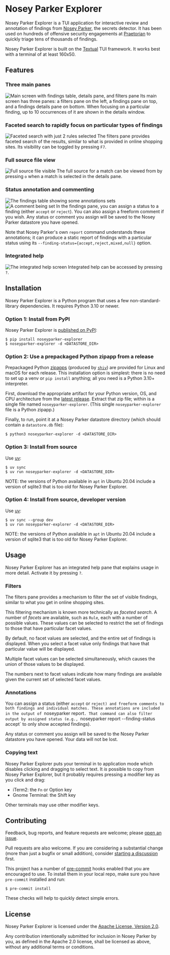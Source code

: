 # Nosey Parker Explorer

Nosey Parker Explorer is a TUI application for interactive review and annotation of findings from [Nosey Parker](https://github.com/praetorian-inc/noseyparker), the secrets detector.
It has been used on hundreds of offensive security engagements at [Praetorian](https://praetorian.com) to quickly triage tens of thousands of findings.

Nosey Parker Explorer is built on the [Textual](https://github.com/Textualize/textual) TUI framework.
It works best with a terminal of at least 160x50.


## Features

### Three main panes
![Main screen with findings table, details pane, and filters pane](https://github.com/praetorian-inc/noseyparker-explorer/blob/32e9133600c79eee53cd9000e37b71792e555fdd/docs/img/main-screen.png?raw=true)
Its main screen has three panes: a filters pane on the left, a findings pane on top, and a findings details pane on bottom.
When focusing on a particular finding, up to 10 occurrences of it are shown in the details window.

### Faceted search to rapidly focus on particular types of findings
![Faceted search with just 2 rules selected](https://github.com/praetorian-inc/noseyparker-explorer/blob/32e9133600c79eee53cd9000e37b71792e555fdd/docs/img/faceted-search-1.png?raw=true)
The filters pane provides faceted search of the results, similar to what is provided in online shopping sites.
Its visibility can be toggled by pressing `F7`.

### Full source file view
![Full source file visible](https://github.com/praetorian-inc/noseyparker-explorer/blob/32e9133600c79eee53cd9000e37b71792e555fdd/docs/img/source-view.png?raw=true)
The full source for a match can be viewed from by pressing `o` when a match is selected in the details pane.

### Status annotation and commenting
![The findings table showing some annotations sets](https://github.com/praetorian-inc/noseyparker-explorer/blob/32e9133600c79eee53cd9000e37b71792e555fdd/docs/img/hidden-facets-annotations.png?raw=true)
![A comment being set](https://github.com/praetorian-inc/noseyparker-explorer/blob/32e9133600c79eee53cd9000e37b71792e555fdd/docs/img/commenting.png?raw=true)
In the findings pane, you can assign a status to a finding (either `accept` or `reject`).
You can also assign a freeform comment if you wish.
Any status or comment you assign will be saved to the Nosey Parker datastore you have opened.

Note that Nosey Parker's own `report` command understands these annotations; it can produce a static report of findings with a particular status using its `--finding-status={accept,reject,mixed,null}` option.

### Integrated help
![The integrated help screen](https://github.com/praetorian-inc/noseyparker-explorer/blob/32e9133600c79eee53cd9000e37b71792e555fdd/docs/img/integrated-help.png?raw=true)
Integrated help can be accessed by pressing `?`.


## Installation

Nosey Parker Explorer is a Python program that uses a few non-standard-library dependencies.
It requires Python 3.10 or newer.

### Option 1: Install from PyPI

Nosey Parker Explorer is [published on PyPI](https://pypi.org/project/noseyparker-explorer/):
```
$ pip install noseyparker-explorer
$ noseyparker-explorer -d <DATASTORE_DIR>
```

### Option 2: Use a prepackaged Python zipapp from a release

Prepackaged Python [zipapps](https://docs.python.org/3/library/zipapp.html) (produced by [`shiv`](https://github.com/linkedin/shiv)) are provided for Linux and macOS for each release.
This installation option is simplest: there is no need to set up a venv or `pip install` anything; all you need is a Python 3.10+ interpreter.

First, download the appropriate artifact for your Python version, OS, and CPU architecture from the [latest release](https://github.com/praetorian-inc/noseyparker-explorer/releases/latest).
Extract that zip file; within is a single file named `noseyparker-explorer`.
(This single `noseyparker-explorer` file is a Python zipapp.)

Finally, to run, point it at a Nosey Parker datastore directory (which should contain a `datastore.db` file):
```
$ python3 noseyparker-explorer -d <DATASTORE_DIR>
```

### Option 3: Install from source

Use [uv](https://docs.astral.sh/uv):
```
$ uv sync
$ uv run noseyparker-explorer -d <DATASTORE_DIR>
```

NOTE: the versions of Python available in `apt` in Ubuntu 20.04 include a version of sqlite3 that is too old for Nosey Parker Explorer.


### Option 4: Install from source, developer version

Use [uv](https://docs.astral.sh/uv):
```
$ uv sync --group dev
$ uv run noseyparker-explorer -d <DATASTORE_DIR>
```

NOTE: the versions of Python available in `apt` in Ubuntu 20.04 include a version of sqlite3 that is too old for Nosey Parker Explorer.

## Usage

Nosey Parker Explorer has an integrated help pane that explains usage in more detail.
Activate it by pressing `?`.

### Filters

The filters pane provides a mechanism to filter the set of visible findings, similar to what you get in online shopping sites.

This filtering mechanism is known more technically as _faceted search_.
A number of _facets_ are available, such as `Rule`, each with a number of possible values.
These values can be selected to restrict the set of findings to those that have particular facet values.

By default, no facet values are selected, and the entire set of findings is displayed.
When you select a facet value only findings that have that particular value will be displayed.

Multiple facet values can be selected simultaneously, which causes the union of those values to be displayed.

The numbers next to facet values indicate how many findings are available given the current set of selected facet values.

### Annotations

You can assign a status (either `accept` or `reject) and freeform comments to both findings and individual matches.
These annotations are included in the output of `noseyparker report`.
That command can also filter output by assigned status (e.g., `noseyparker report --finding-status accept` to only show accepted findings).

Any status or comment you assign will be saved to the Nosey Parker datastore you have opened.
Your data will not be lost.

### Copying text

Nosey Parker Explorer puts your terminal in to application mode which disables clicking and dragging to select text.
It _is_ possible to copy from Nosey Parker Explorer, but it probably requires pressing a modifier key as you click and drag:

- iTerm2: the `Fn` or Option key
- Gnome Terminal: the Shift key

Other terminals may use other modifier keys.


## Contributing

Feedback, bug reports, and feature requests are welcome; please [open an issue](https://github.com/praetorian-inc/noseyparker-explorer/issues/new/choose).

Pull requests are also welcome.
If you are considering a substantial change (more than just a bugfix or small addition), consider [starting a discussion](https://github.com/praetorian-inc/noseyparker-explorer/discussions/new/choose) first.

This project has a number of [pre-commit](https://pre-commit.com/) hooks enabled that you are encouraged to use.
To install them in your local repo, make sure you have `pre-commit` installed and run:
```
$ pre-commit install
```
These checks will help to quickly detect simple errors.


## License

Nosey Parker Explorer is licensed under the [Apache License, Version 2.0](LICENSE).

Any contribution intentionally submitted for inclusion in Nosey Parker by you, as defined in the Apache 2.0 license, shall be licensed as above, without any additional terms or conditions.
